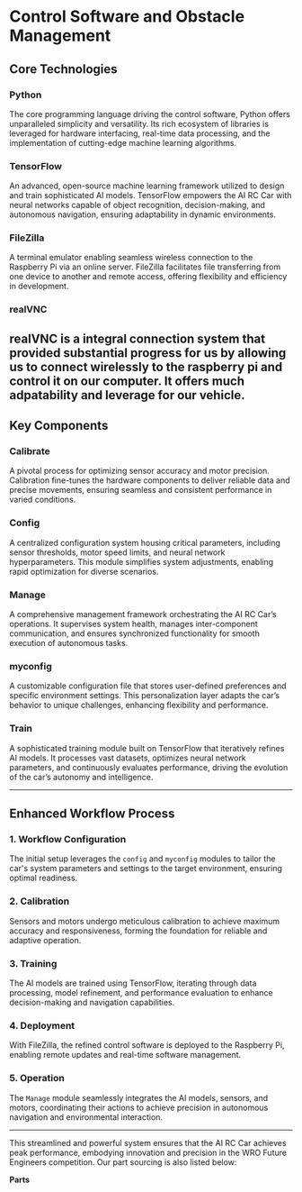 # Control Software and Obstacle Management

## Core Technologies

### **Python**
The core programming language driving the control software, Python offers unparalleled simplicity and versatility. Its rich ecosystem of libraries is leveraged for hardware interfacing, real-time data processing, and the implementation of cutting-edge machine learning algorithms.

### **TensorFlow**
An advanced, open-source machine learning framework utilized to design and train sophisticated AI models. TensorFlow empowers the AI RC Car with neural networks capable of object recognition, decision-making, and autonomous navigation, ensuring adaptability in dynamic environments.

### **FileZilla**
A terminal emulator enabling seamless wireless connection to the Raspberry Pi via an online server. FileZilla facilitates file transferring from one device to another and remote access, offering flexibility and efficiency in development.

### **realVNC**
realVNC is a integral connection system that provided substantial progress for us by allowing us to connect wirelessly to the raspberry pi and control it on our computer. It offers much adpatability and leverage for our vehicle. 
---

## Key Components

### **Calibrate**
A pivotal process for optimizing sensor accuracy and motor precision. Calibration fine-tunes the hardware components to deliver reliable data and precise movements, ensuring seamless and consistent performance in varied conditions.

### **Config**
A centralized configuration system housing critical parameters, including sensor thresholds, motor speed limits, and neural network hyperparameters. This module simplifies system adjustments, enabling rapid optimization for diverse scenarios.

### **Manage**
A comprehensive management framework orchestrating the AI RC Car’s operations. It supervises system health, manages inter-component communication, and ensures synchronized functionality for smooth execution of autonomous tasks.

### **myconfig**
A customizable configuration file that stores user-defined preferences and specific environment settings. This personalization layer adapts the car’s behavior to unique challenges, enhancing flexibility and performance.

### **Train**
A sophisticated training module built on TensorFlow that iteratively refines AI models. It processes vast datasets, optimizes neural network parameters, and continuously evaluates performance, driving the evolution of the car’s autonomy and intelligence.

---

## Enhanced Workflow Process

### **1. Workflow Configuration**
The initial setup leverages the `config` and `myconfig` modules to tailor the car's system parameters and settings to the target environment, ensuring optimal readiness.

### **2. Calibration**
Sensors and motors undergo meticulous calibration to achieve maximum accuracy and responsiveness, forming the foundation for reliable and adaptive operation.

### **3. Training**
The AI models are trained using TensorFlow, iterating through data processing, model refinement, and performance evaluation to enhance decision-making and navigation capabilities.

### **4. Deployment**
With FileZilla, the refined control software is deployed to the Raspberry Pi, enabling remote updates and real-time software management.

### **5. Operation**
The `Manage` module seamlessly integrates the AI models, sensors, and motors, coordinating their actions to achieve precision in autonomous navigation and environmental interaction.

---

This streamlined and powerful system ensures that the AI RC Car achieves peak performance, embodying innovation and precision in the WRO Future Engineers competition. Our part sourcing is also listed below:

**Parts**

